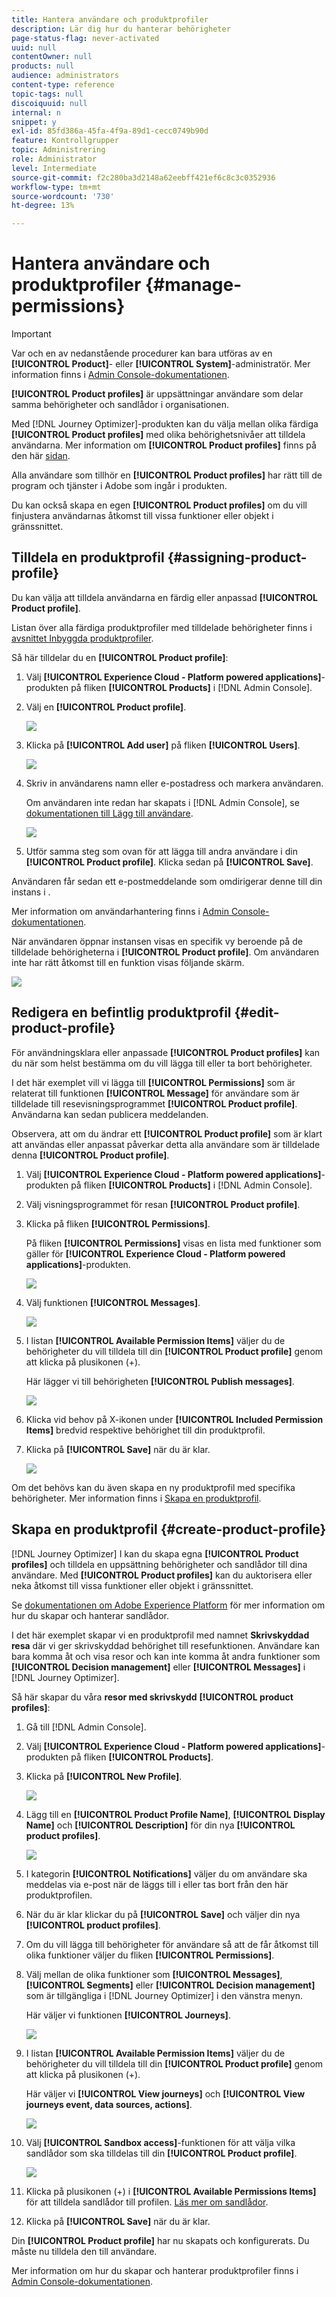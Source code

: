 ```yaml
---
title: Hantera användare och produktprofiler
description: Lär dig hur du hanterar behörigheter
page-status-flag: never-activated
uuid: null
contentOwner: null
products: null
audience: administrators
content-type: reference
topic-tags: null
discoiquuid: null
internal: n
snippet: y
exl-id: 85fd386a-45fa-4f9a-89d1-cecc0749b90d
feature: Kontrollgrupper
topic: Administrering
role: Administrator
level: Intermediate
source-git-commit: f2c280ba3d2148a62eebff421ef6c8c3c0352936
workflow-type: tm+mt
source-wordcount: '730'
ht-degree: 13%

---
```


# Hantera användare och produktprofiler {#manage-permissions}

>[!IMPORTANT]
>
> Var och en av nedanstående procedurer kan bara utföras av en **[!UICONTROL Product]**- eller **[!UICONTROL System]**-administratör. Mer information finns i [Admin Console-dokumentationen](https://helpx.adobe.com/enterprise/admin-guide.html/enterprise/using/admin-roles.ug.html).

**[!UICONTROL Product profiles]** är uppsättningar användare som delar samma behörigheter och sandlådor i organisationen.

Med [!DNL Journey Optimizer]-produkten kan du välja mellan olika färdiga **[!UICONTROL Product profiles]** med olika behörighetsnivåer att tilldela användarna. Mer information om **[!UICONTROL Product profiles]** finns på den här [sidan](ootb-product-profiles.md).

Alla användare som tillhör en **[!UICONTROL Product profiles]** har rätt till de program och tjänster i Adobe som ingår i produkten.

Du kan också skapa en egen **[!UICONTROL Product profiles]** om du vill finjustera användarnas åtkomst till vissa funktioner eller objekt i gränssnittet.

## Tilldela en produktprofil {#assigning-product-profile}

Du kan välja att tilldela användarna en färdig eller anpassad **[!UICONTROL Product profile]**.

Listan över alla färdiga produktprofiler med tilldelade behörigheter finns i [avsnittet Inbyggda produktprofiler](ootb-product-profiles.md).

Så här tilldelar du en **[!UICONTROL Product profile]**:

1. Välj **[!UICONTROL Experience Cloud - Platform powered applications]**-produkten på fliken **[!UICONTROL Products]** i [!DNL Admin Console].

1. Välj en **[!UICONTROL Product profile]**.  

   ![](../assets/access_control_2.png)

1. Klicka på **[!UICONTROL Add user]** på fliken **[!UICONTROL Users]**.

   ![](../assets/access_control_3.png)

1. Skriv in användarens namn eller e-postadress och markera användaren.

   Om användaren inte redan har skapats i [!DNL Admin Console], se [dokumentationen till Lägg till användare](https://helpx.adobe.com/enterprise/admin-guide.html/enterprise/using/manage-users-individually.ug.html#add-users).

   ![](../assets/access_control_4.png)

1. Utför samma steg som ovan för att lägga till andra användare i din **[!UICONTROL Product profile]**. Klicka sedan på **[!UICONTROL Save]**.

Användaren får sedan ett e-postmeddelande som omdirigerar denne till din instans i .

Mer information om användarhantering finns i [Admin Console-dokumentationen](https://helpx.adobe.com/enterprise/admin-guide.html/enterprise/using/manage-users-individually.ug.html).

När användaren öppnar instansen visas en specifik vy beroende på de tilldelade behörigheterna i **[!UICONTROL Product profile]**. Om användaren inte har rätt åtkomst till en funktion visas följande skärm.

![](../assets/access_control_1.png)

## Redigera en befintlig produktprofil {#edit-product-profile}

För användningsklara eller anpassade **[!UICONTROL Product profiles]** kan du när som helst bestämma om du vill lägga till eller ta bort behörigheter.

I det här exemplet vill vi lägga till **[!UICONTROL Permissions]** som är relaterat till funktionen **[!UICONTROL Message]** för användare som är tilldelade till resevisningsprogrammet **[!UICONTROL Product profile]**. Användarna kan sedan publicera meddelanden.

Observera, att om du ändrar ett **[!UICONTROL Product profile]** som är klart att användas eller anpassat påverkar detta alla användare som är tilldelade denna **[!UICONTROL Product profile]**.

1. Välj **[!UICONTROL Experience Cloud - Platform powered applications]**-produkten på fliken **[!UICONTROL Products]** i [!DNL Admin Console].

1. Välj visningsprogrammet för resan **[!UICONTROL Product profile]**.

1. Klicka på fliken **[!UICONTROL Permissions]**.  

   På fliken **[!UICONTROL Permissions]** visas en lista med funktioner som gäller för **[!UICONTROL Experience Cloud - Platform powered applications]**-produkten.

   ![](../assets/access_control_5.png)

1. Välj funktionen **[!UICONTROL Messages]**.

   ![](../assets/access_control_6.png)

1. I listan **[!UICONTROL Available Permission Items]** väljer du de behörigheter du vill tilldela till din **[!UICONTROL Product profile]** genom att klicka på plusikonen (+).

   Här lägger vi till behörigheten **[!UICONTROL Publish messages]**.

   ![](../assets/access_control_7.png)

1. Klicka vid behov på X-ikonen under **[!UICONTROL Included Permission Items]** bredvid respektive behörighet till din produktprofil.

1. Klicka på **[!UICONTROL Save]** när du är klar.

   ![](../assets/access_control_8.png)

Om det behövs kan du även skapa en ny produktprofil med specifika behörigheter. Mer information finns i [Skapa en produktprofil](#create-product-profile).

## Skapa en produktprofil {#create-product-profile}

[!DNL Journey Optimizer] I kan du skapa egna  **[!UICONTROL Product profiles]** och tilldela en uppsättning behörigheter och sandlådor till dina användare. Med **[!UICONTROL Product profiles]** kan du auktorisera eller neka åtkomst till vissa funktioner eller objekt i gränssnittet.

Se [dokumentationen om Adobe Experience Platform](https://experienceleague.adobe.com/docs/experience-platform/sandbox/ui/user-guide.html) för mer information om hur du skapar och hanterar sandlådor.

I det här exemplet skapar vi en produktprofil med namnet **Skrivskyddad resa** där vi ger skrivskyddad behörighet till resefunktionen. Användare kan bara komma åt och visa resor och kan inte komma åt andra funktioner som **[!UICONTROL Decision management]** eller **[!UICONTROL Messages]** i [!DNL Journey Optimizer].

Så här skapar du våra **resor med skrivskydd** **[!UICONTROL product profiles]**:

1. Gå till [!DNL Admin Console].

1. Välj **[!UICONTROL Experience Cloud - Platform powered applications]**-produkten på fliken **[!UICONTROL Products]**.

1. Klicka på **[!UICONTROL New Profile]**.

   ![](../assets/access_control_9.png)

1. Lägg till en **[!UICONTROL Product Profile Name]**, **[!UICONTROL Display Name]** och **[!UICONTROL Description]** för din nya **[!UICONTROL product profiles]**.

   ![](../assets/access_control_10.png)

1. I kategorin **[!UICONTROL Notifications]** väljer du om användare ska meddelas via e-post när de läggs till i eller tas bort från den här produktprofilen.

1. När du är klar klickar du på **[!UICONTROL Save]** och väljer din nya **[!UICONTROL product profiles]**.

1. Om du vill lägga till behörigheter för användare så att de får åtkomst till olika funktioner väljer du fliken **[!UICONTROL Permissions]**.

1. Välj mellan de olika funktioner som **[!UICONTROL Messages]**, **[!UICONTROL Segments]** eller **[!UICONTROL Decision management]** som är tillgängliga i [!DNL Journey Optimizer] i den vänstra menyn.

   Här väljer vi funktionen **[!UICONTROL Journeys]**.

   ![](../assets/access_control_11.png)

1. I listan **[!UICONTROL Available Permission Items]** väljer du de behörigheter du vill tilldela till din **[!UICONTROL Product profile]** genom att klicka på plusikonen (+).

   Här väljer vi **[!UICONTROL View journeys]** och **[!UICONTROL View journeys event, data sources, actions]**.

   ![](../assets/access_control_12.png)

1. Välj **[!UICONTROL Sandbox access]**-funktionen för att välja vilka sandlådor som ska tilldelas till din **[!UICONTROL Product profile]**.

   ![](../assets/access_control_13.png)

1. Klicka på plusikonen (+) i **[!UICONTROL Available Permissions Items]** för att tilldela sandlådor till profilen. [Läs mer om sandlådor](https://experienceleague.adobe.com/docs/experience-platform/sandbox/home.html).

1. Klicka på **[!UICONTROL Save]** när du är klar.

Din **[!UICONTROL Product profile]** har nu skapats och konfigurerats. Du måste nu tilldela den till användare.

Mer information om hur du skapar och hanterar produktprofiler finns i [Admin Console-dokumentationen](https://helpx.adobe.com/enterprise/admin-guide.html/enterprise/using/manage-product-profiles.ug.html).
